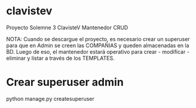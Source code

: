 # clavistev

Proyecto Solemne 3 ClavisteV
Mantenedor CRUD

NOTA: Cuando se descargue el proyecto, es necesario crear un superuser para que en Admin se creen las COMPAÑIAS y queden almacenadas en la BD.
Luego de eso, el mantenedor estará operativo para crear - modificar - eliminar y listar a través de los TEMPLATES.


# Crear superuser admin
python manage.py createsuperuser
